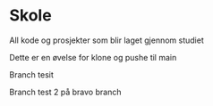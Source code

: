 # Skole
All kode og prosjekter som blir laget gjennom studiet

Dette er en øvelse for klone og pushe til main

Branch tesit

Branch test 2 på bravo branch
